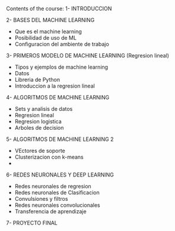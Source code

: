 Contents of the course: 
1- INTRODUCCION 

2- BASES DEL MACHINE LEARNING 
  - Que es el machine learning
  - Posibilidad de uso de ML
  - Configuracion del ambiente de trabajo

3- PRIMEROS MODELO DE MACHINE LEARNING (Regresion lineal) 
  - Tipos y ejemplos de machine learning
  - Datos
  - Libreria de Python
  - Introduccion a la regresion lineal

4- ALGORITMOS DE MACHINE LEARNING 
  - Sets y analisis de datos
  - Regresion lineal
  - Regresion logistica
  - Arboles de decision

5- ALGORITMOS DE MACHINE LEARNING 2
  - VEctores de soporte
  - Clusterizacion con k-means
  - 
6- REDES NEURONALES Y DEEP LEARNING
  - Redes neuronales de regresion
  - Redes neuronales de Clasificacion
  - Convulsiones y filtros
  - Redes neuronales convolucionales
  - Transferencia de aprendizaje

7- PROYECTO FINAL 
